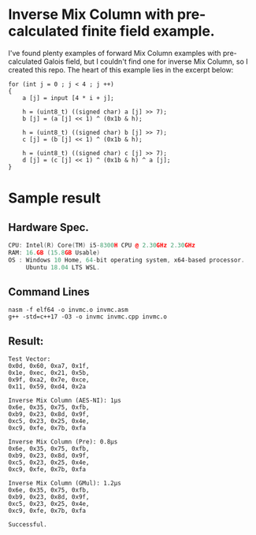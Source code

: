 # Inverse Mix Column with pre-calculated finite field example.
I've found plenty examples of forward Mix Column examples with pre-calculated
Galois field, but I couldn't find one for inverse Mix Column, so I created this repo.
The heart of this example lies in the excerpt below:
```
for (int j = 0 ; j < 4 ; j ++)
{
	a [j] = input [4 * i + j];
	
	h = (uint8_t) ((signed char) a [j] >> 7);
	b [j] = (a [j] << 1) ^ (0x1b & h);

	h = (uint8_t) ((signed char) b [j] >> 7);
	c [j] = (b [j] << 1) ^ (0x1b & h);

	h = (uint8_t) ((signed char) c [j] >> 7);
	d [j] = (c [j] << 1) ^ (0x1b & h) ^ a [j];
}
```
# Sample result
## Hardware Spec.
```c++
CPU: Intel(R) Core(TM) i5-8300H CPU @ 2.30GHz 2.30GHz
RAM: 16.GB (15.8GB Usable)
OS : Windows 10 Home, 64-bit operating system, x64-based processor.
     Ubuntu 18.04 LTS WSL.
```
## Command Lines
```
nasm -f elf64 -o invmc.o invmc.asm
g++ -std=c++17 -O3 -o invmc invmc.cpp invmc.o
```
## Result:
```
Test Vector:
0x0d, 0x60, 0xa7, 0x1f,
0x1e, 0xec, 0x21, 0x5b,
0x9f, 0xa2, 0x7e, 0xce,
0x11, 0x59, 0xd4, 0x2a

Inverse Mix Column (AES-NI): 1μs
0x6e, 0x35, 0x75, 0xfb,
0xb9, 0x23, 0x8d, 0x9f,
0xc5, 0x23, 0x25, 0x4e,
0xc9, 0xfe, 0x7b, 0xfa

Inverse Mix Column (Pre): 0.8μs
0x6e, 0x35, 0x75, 0xfb,
0xb9, 0x23, 0x8d, 0x9f,
0xc5, 0x23, 0x25, 0x4e,
0xc9, 0xfe, 0x7b, 0xfa

Inverse Mix Column (GMul): 1.2μs
0x6e, 0x35, 0x75, 0xfb,
0xb9, 0x23, 0x8d, 0x9f,
0xc5, 0x23, 0x25, 0x4e,
0xc9, 0xfe, 0x7b, 0xfa

Successful.
```
